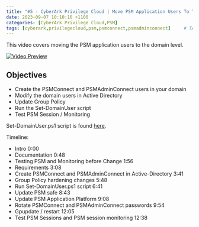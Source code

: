 ```yaml
---
title: "#5 - CyberArk Privilege Cloud | Move PSM Application Users To The Domain Level"
date: 2023-09-07 10:10:10 +1100
categories: [CyberArk Privilege Cloud,PSM]
tags: [cyberark,privilegecloud,psm,psmconnect,psmadminconnect]     # TAG names should always be lowercase
---
```


This video covers moving the PSM application users to the domain level.
<!---
[<img src="https://i.ytimg.com/vi/sxT60oX7bYQ/maxresdefault.jpg" width="50%">](https://www.youtube.com/watch?v=sxT60oX7bYQ)
--->
[![Video Preview](https://i.ytimg.com/vi/sxT60oX7bYQ/maxresdefault.jpg)](https://www.youtube.com/watch?v=sxT60oX7bYQ)

## Objectives
- Create the PSMConnect and PSMAdminConnect users in your domain
- Modify the domain users in Active Directory
- Update Group Policy
- Run the Set-DomainUser script
- Test PSM Session / Monitoring

Set-DomainUser.ps1 script is found [here](https://cyberark-customers.force.com/mplace/s/#--CyberArk+Privilege+Cloud+Tools).

Timeline:
- Intro 0:00
- Documentation 0:48
- Testing PSM and Monitoring before Change 1:56
- Requirements 3:08
- Create PSMConnect and PSMAdminConnect in Active-Directory 3:41
- Group Policy hardening changes 5:48
- Run Set-DomainUser.ps1 script 6:41
- Update PSM safe 8:43
- Update PSM Application Platform 9:08
- Rotate PSMConnect and PSMAdminConnect passwords 9:54
- Gpupdate / restart 12:05
- Test PSM Sessions and PSM session monitoring 12:38